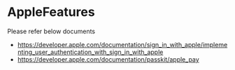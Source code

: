 # AppleFeatures

Please refer below documents 

- https://developer.apple.com/documentation/sign_in_with_apple/implementing_user_authentication_with_sign_in_with_apple
- https://developer.apple.com/documentation/passkit/apple_pay
